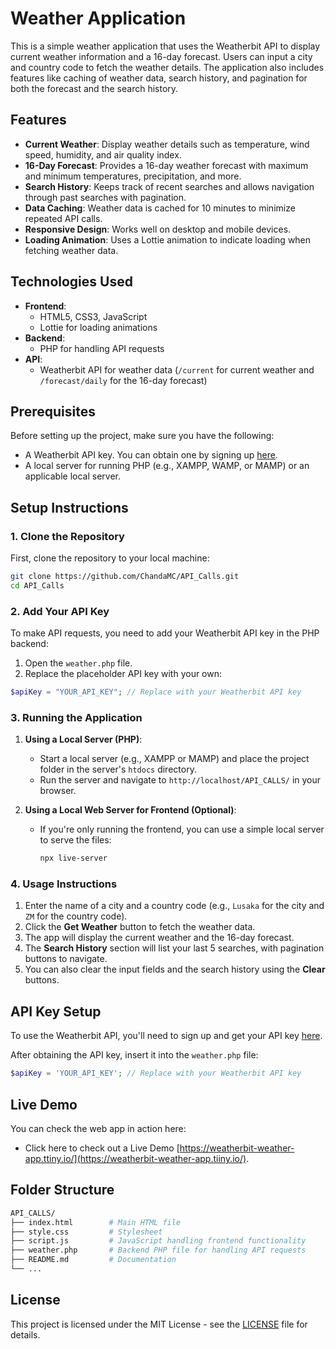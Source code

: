 # Weather Application

This is a simple weather application that uses the Weatherbit API to display current weather information and a 16-day forecast. Users can input a city and country code to fetch the weather details. The application also includes features like caching of weather data, search history, and pagination for both the forecast and the search history.

## Features
- **Current Weather**: Display weather details such as temperature, wind speed, humidity, and air quality index.
- **16-Day Forecast**: Provides a 16-day weather forecast with maximum and minimum temperatures, precipitation, and more.
- **Search History**: Keeps track of recent searches and allows navigation through past searches with pagination.
- **Data Caching**: Weather data is cached for 10 minutes to minimize repeated API calls.
- **Responsive Design**: Works well on desktop and mobile devices.
- **Loading Animation**: Uses a Lottie animation to indicate loading when fetching weather data.

## Technologies Used
- **Frontend**:
  - HTML5, CSS3, JavaScript
  - Lottie for loading animations
- **Backend**:
  - PHP for handling API requests
- **API**:
  - Weatherbit API for weather data (`/current` for current weather and `/forecast/daily` for the 16-day forecast)

## Prerequisites
Before setting up the project, make sure you have the following:
- A Weatherbit API key. You can obtain one by signing up [here](https://www.weatherbit.io/account/create).
- A local server for running PHP (e.g., XAMPP, WAMP, or MAMP) or an applicable local server.

## Setup Instructions

### 1. Clone the Repository
First, clone the repository to your local machine:

```bash
git clone https://github.com/ChandaMC/API_Calls.git
cd API_Calls
```

### 2. Add Your API Key
To make API requests, you need to add your Weatherbit API key in the PHP backend:

1. Open the `weather.php` file.
2. Replace the placeholder API key with your own:

```php
$apiKey = "YOUR_API_KEY"; // Replace with your Weatherbit API key
```

### 3. Running the Application
1. **Using a Local Server (PHP)**:
   - Start a local server (e.g., XAMPP or MAMP) and place the project folder in the server's `htdocs` directory.
   - Run the server and navigate to `http://localhost/API_CALLS/` in your browser.

2. **Using a Local Web Server for Frontend (Optional)**:
   - If you're only running the frontend, you can use a simple local server to serve the files:
     ```bash
     npx live-server
     ```

### 4. Usage Instructions
1. Enter the name of a city and a country code (e.g., `Lusaka` for the city and `ZM` for the country code).
2. Click the **Get Weather** button to fetch the weather data.
3. The app will display the current weather and the 16-day forecast.
4. The **Search History** section will list your last 5 searches, with pagination buttons to navigate.
5. You can also clear the input fields and the search history using the **Clear** buttons.

## API Key Setup
To use the Weatherbit API, you'll need to sign up and get your API key [here](https://www.weatherbit.io/account/create).

After obtaining the API key, insert it into the `weather.php` file:

```php
$apiKey = 'YOUR_API_KEY'; // Replace with your Weatherbit API key
```

## Live Demo
You can check the web app in action here:
- Click here to check out a Live Demo [https://weatherbit-weather-app.ttiny.io/](https://weatherbit-weather-app.tiiny.io/).

## Folder Structure
```bash
API_CALLS/
├── index.html        # Main HTML file
├── style.css         # Stylesheet
├── script.js         # JavaScript handling frontend functionality
├── weather.php       # Backend PHP file for handling API requests
├── README.md         # Documentation
└── ...
```

## License
This project is licensed under the MIT License - see the [LICENSE](LICENSE) file for details.

